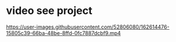 # video see project

https://user-images.githubusercontent.com/52806080/162614476-15805c39-66ba-48be-8ffd-0fc7887dcbf9.mp4
